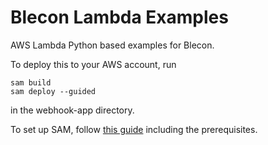 # Blecon Lambda Examples
AWS Lambda Python based examples for Blecon.

To deploy this to your AWS account, run 

    sam build
    sam deploy --guided 

in the webhook-app directory.

To set up SAM, follow [this guide](https://docs.aws.amazon.com/serverless-application-model/latest/developerguide/install-sam-cli.html) including the prerequisites.